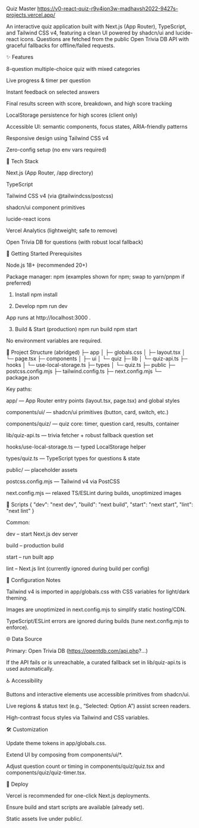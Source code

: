 Quiz Master  https://v0-react-quiz-r9v4ion3w-madhavsh2022-9427s-projects.vercel.app/

An interactive quiz application built with Next.js (App Router), TypeScript, and Tailwind CSS v4, featuring a clean UI powered by shadcn/ui and lucide-react icons. Questions are fetched from the public Open Trivia DB API with graceful fallbacks for offline/failed requests.

✨ Features

8-question multiple-choice quiz with mixed categories

Live progress & timer per question

Instant feedback on selected answers

Final results screen with score, breakdown, and high score tracking

LocalStorage persistence for high scores (client only)

Accessible UI: semantic components, focus states, ARIA-friendly patterns

Responsive design using Tailwind CSS v4

Zero-config setup (no env vars required)

🧱 Tech Stack

Next.js (App Router, /app directory)

TypeScript

Tailwind CSS v4 (via @tailwindcss/postcss)

shadcn/ui component primitives

lucide-react icons

Vercel Analytics (lightweight; safe to remove)

Open Trivia DB for questions (with robust local fallback)

🚀 Getting Started
Prerequisites

Node.js 18+ (recommended 20+)

Package manager: npm (examples shown for npm; swap to yarn/pnpm if preferred)

1) Install
npm install

2) Develop
npm run dev


App runs at http://localhost:3000
.

3) Build & Start (production)
npm run build
npm start


No environment variables are required.

📁 Project Structure (abridged)
├─ app
│  ├─ globals.css
│  ├─ layout.tsx
│  └─ page.tsx
├─ components
│  ├─ ui
│  └─ quiz
├─ lib
│  └─ quiz-api.ts
├─ hooks
│  └─ use-local-storage.ts
├─ types
│  └─ quiz.ts
├─ public
├─ postcss.config.mjs
├─ tailwind.config.ts
├─ next.config.mjs
└─ package.json


Key paths:

app/ — App Router entry points (layout.tsx, page.tsx) and global styles

components/ui/ — shadcn/ui primitives (button, card, switch, etc.)

components/quiz/ — quiz core: timer, question card, results, container

lib/quiz-api.ts — trivia fetcher + robust fallback question set

hooks/use-local-storage.ts — typed LocalStorage helper

types/quiz.ts — TypeScript types for questions & state

public/ — placeholder assets

postcss.config.mjs — Tailwind v4 via PostCSS

next.config.mjs — relaxed TS/ESLint during builds, unoptimized images

🧪 Scripts
{
  "dev": "next dev",
  "build": "next build",
  "start": "next start",
  "lint": "next lint"
}


Common:

dev – start Next.js dev server

build – production build

start – run built app

lint – Next.js lint (currently ignored during build per config)

🧰 Configuration Notes

Tailwind v4 is imported in app/globals.css with CSS variables for light/dark theming.

Images are unoptimized in next.config.mjs to simplify static hosting/CDN.

TypeScript/ESLint errors are ignored during builds (tune next.config.mjs to enforce).

🌐 Data Source

Primary: Open Trivia DB (https://opentdb.com/api.php?...)

If the API fails or is unreachable, a curated fallback set in lib/quiz-api.ts is used automatically.

♿ Accessibility

Buttons and interactive elements use accessible primitives from shadcn/ui.

Live regions & status text (e.g., “Selected: Option A”) assist screen readers.

High-contrast focus styles via Tailwind and CSS variables.

🛠️ Customization

Update theme tokens in app/globals.css.

Extend UI by composing from components/ui/*.

Adjust question count or timing in components/quiz/quiz.tsx and components/quiz/quiz-timer.tsx.

🚢 Deploy

Vercel is recommended for one-click Next.js deployments.

Ensure build and start scripts are available (already set).

Static assets live under public/.
